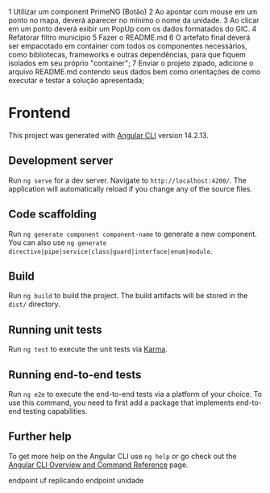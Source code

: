 1 Utilizar um component PrimeNG (Botão)
2 Ao apontar com mouse em um ponto no mapa, deverá aparecer no mínimo o nome da unidade.
3 Ao clicar em um ponto deverá exibir um PopUp com os dados formatados do GIC.
4 Refatorar filtro municipio
5 Fazer o README.md
6 O artefato final deverá ser empacotado em container com todos os componentes necessários, como bibliotecas, frameworks e outras dependências, para que fiquem isolados em seu próprio "container";
7 Enviar o projeto zipado, adicione o arquivo README.md contendo seus dados bem como orientações de como executar e testar a solução apresentada;

# Frontend

This project was generated with [Angular CLI](https://github.com/angular/angular-cli) version 14.2.13.

## Development server

Run `ng serve` for a dev server. Navigate to `http://localhost:4200/`. The application will automatically reload if you change any of the source files.

## Code scaffolding

Run `ng generate component component-name` to generate a new component. You can also use `ng generate directive|pipe|service|class|guard|interface|enum|module`.

## Build

Run `ng build` to build the project. The build artifacts will be stored in the `dist/` directory.

## Running unit tests

Run `ng test` to execute the unit tests via [Karma](https://karma-runner.github.io).

## Running end-to-end tests

Run `ng e2e` to execute the end-to-end tests via a platform of your choice. To use this command, you need to first add a package that implements end-to-end testing capabilities.

## Further help

To get more help on the Angular CLI use `ng help` or go check out the [Angular CLI Overview and Command Reference](https://angular.io/cli) page.


endpoint uf replicando endpoint unidade
